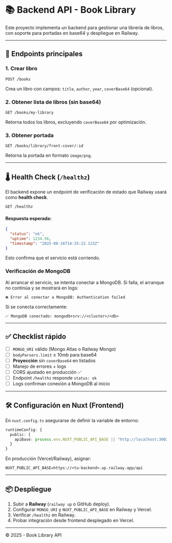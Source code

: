 # 📚 Backend API - Book Library

Este proyecto implementa un backend para gestionar una librería de libros, con soporte para portadas en base64 y despliegue en Railway.

---

## 🚀 Endpoints principales

### 1. Crear libro
```http
POST /books
```
Crea un libro con campos: `title`, `author`, `year`, `coverBase64` (opcional).

### 2. Obtener lista de libros (sin base64)
```http
GET /books/my-library
```
Retorna todos los libros, excluyendo `coverBase64` por optimización.

### 3. Obtener portada
```http
GET /books/library/front-cover/:id
```
Retorna la portada en formato `image/png`.

---

## 🌡️ Health Check (`/healthz`)

El backend expone un endpoint de verificación de estado que Railway usará como **health check**.

```bash
GET /healthz
```

#### Respuesta esperada:
```json
{
  "status": "ok",
  "uptime": 1234.56,
  "timestamp": "2025-08-16T14:35:22.123Z"
}
```

Esto confirma que el servicio está corriendo.  

### Verificación de MongoDB
Al arrancar el servicio, se intenta conectar a MongoDB. Si falla, el arranque no continúa y se mostrará en logs:

```
❌ Error al conectar a MongoDB: Authentication failed
```

Si se conecta correctamente:

```
✅ MongoDB conectado: mongodb+srv://<cluster>/<db>
```

---

## ✅ Checklist rápido
- [ ] `MONGO_URI` válido (Mongo Atlas o Railway Mongo)
- [ ] `bodyParsers.limit` ≥ 10mb para base64
- [ ] **Proyección** sin `coverBase64` en listados
- [ ] Manejo de errores + logs
- [ ] CORS ajustado en producción ✅
- [ ] Endpoint `/healthz` responde `status: ok`
- [ ] Logs confirman conexión a MongoDB al inicio

---

## 🛠️ Configuración en Nuxt (Frontend)
En `nuxt.config.ts` asegurarse de definir la variable de entorno:

```ts
runtimeConfig: {
  public: {
    apiBase: process.env.NUXT_PUBLIC_API_BASE || "http://localhost:3002/api"
  }
}
```

En producción (Vercel/Railway), asignar:

```
NUXT_PUBLIC_API_BASE=https://<tu-backend>.up.railway.app/api
```

---

## 📦 Despliegue
1. Subir a **Railway** (`railway up` o GitHub deploy).
2. Configurar `MONGO_URI` y `NUXT_PUBLIC_API_BASE` en Railway y Vercel.
3. Verificar `/healthz` en Railway.
4. Probar integración desde frontend desplegado en Vercel.

---

© 2025 - Book Library API
